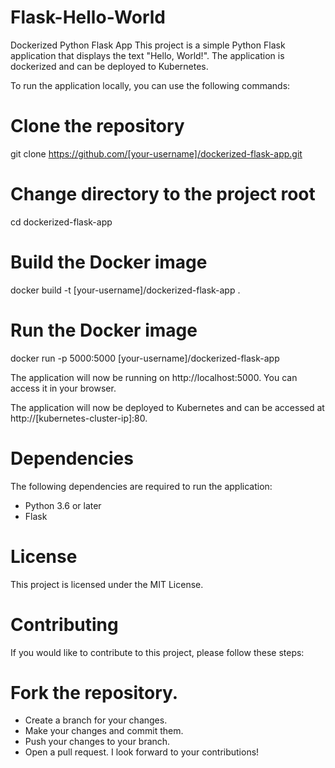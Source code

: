 # Flask-Hello-World

Dockerized Python Flask App
This project is a simple Python Flask application that displays the text "Hello, World!". The application is dockerized and can be deployed to Kubernetes.

To run the application locally, you can use the following commands:
  # Clone the repository
  git clone https://github.com/[your-username]/dockerized-flask-app.git

  # Change directory to the project root
  cd dockerized-flask-app

  # Build the Docker image
  docker build -t [your-username]/dockerized-flask-app .

  # Run the Docker image
  docker run -p 5000:5000 [your-username]/dockerized-flask-app
  
The application will now be running on http://localhost:5000. You can access it in your browser.

The application will now be deployed to Kubernetes and can be accessed at http://[kubernetes-cluster-ip]:80.

# Dependencies
The following dependencies are required to run the application:

- Python 3.6 or later
- Flask
# License
This project is licensed under the MIT License.

# Contributing
If you would like to contribute to this project, please follow these steps:

#  Fork the repository.
- Create a branch for your changes.
- Make your changes and commit them.
- Push your changes to your branch.
- Open a pull request.
I look forward to your contributions!

    
